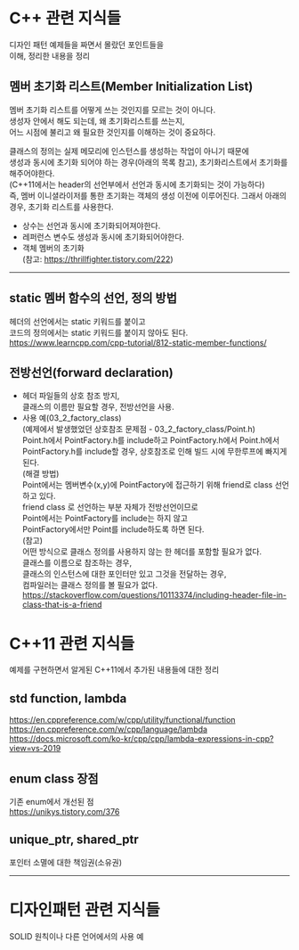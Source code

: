 
# C++ 관련 지식들  
디자인 패턴 예제들을 짜면서 몰랐던 포인트들을  
이해, 정리한 내용을 정리  
  
## 멤버 초기화 리스트(Member Initialization List)  
멤버 초기화 리스트를 어떻게 쓰는 것인지를 모르는 것이 아니다.  
생성자 안에서 해도 되는데, 왜 초기화리스트를 쓰는지,  
어느 시점에 불리고 왜 필요한 것인지를 이해하는 것이 중요하다.  
  
클래스의 정의는 실제 메모리에 인스턴스를 생성하는 작업이 아니기 때문에  
생성과 동시에 초기화 되어야 하는 경우(아래의 목록 참고), 초기화리스트에서 초기화를 해주어야한다.  
(C++11에서는 header의 선언부에서 선언과 동시에 초기화되는 것이 가능하다)  
즉, 멤버 이니셜라이저를 통한 초기화는 객체의 생성 이전에 이루어진다. 그래서 아래의 경우, 초기화 리스트를 사용한다.  
 - 상수는 선언과 동시에 초기화되어져야한다.  
 - 레퍼런스 변수도 생성과 동시에 초기화되어야한다.  
 - 객체 멤버의 초기화  
(참고: https://thrillfighter.tistory.com/222)
---------------------------------------------------------  

## static 멤버 함수의 선언, 정의 방법
헤더의 선언에서는 static 키워드를 붙이고  
코드의 정의에서는 static 키워드를 붙이지 않아도 된다.  
https://www.learncpp.com/cpp-tutorial/812-static-member-functions/
  
## 전방선언(forward declaration)
 - 헤더 파일들의 상호 참조 방지,  
클래스의 이름만 필요할 경우, 전방선언을 사용.  
 - 사용 예(03_2_factory_class)  
(예제에서 발생했었던 상호참조 문제점 - 03_2_factory_class/Point.h)  
Point.h에서 PointFactory.h를 include하고 PointFactory.h에서 Point.h에서 PointFactory.h를  include할 경우, 상호참조로 인해 빌드 시에 무한루프에 빠지게 된다.  
(해결 방법)  
Point에서는 멤버변수(x,y)에 PointFactory에 접근하기 위해 friend로 class 선언하고 있다.  
friend class 로 선언하는 부분 자체가 전방선언이므로  
Point에서는 PointFactory를 include는 하지 않고  
PointFactory에서만 Point를 include하도록 하면 된다.  
(참고)  
어떤 방식으로 클래스 정의를 사용하지 않는 한 헤더를 포함할 필요가 없다.  
클래스를 이름으로 참조하는 경우,  
클래스의 인스턴스에 대한 포인터만 있고 그것을 전달하는 경우,  
컴파일러는 클래스 정의를 볼 필요가 없다.  
https://stackoverflow.com/questions/10113374/including-header-file-in-class-that-is-a-friend
  
# C++11 관련 지식들
예제를 구현하면서 알게된 C++11에서 추가된 내용들에 대한 정리

## std function, lambda
https://en.cppreference.com/w/cpp/utility/functional/function  
https://en.cppreference.com/w/cpp/language/lambda  
https://docs.microsoft.com/ko-kr/cpp/cpp/lambda-expressions-in-cpp?view=vs-2019

## enum class 장점  
기존 enum에서 개선된 점  
https://unikys.tistory.com/376


## unique_ptr, shared_ptr
포인터 소멸에 대한 책임권(소유권)
  
---------------------------------------------------------  
# 디자인패턴 관련 지식들  
SOLID 원칙이나 다른 언어에서의 사용 예  




